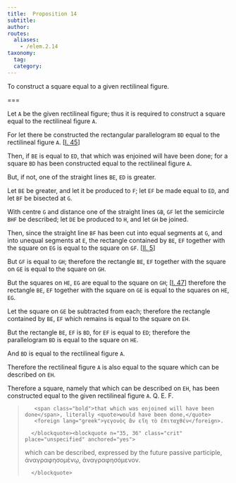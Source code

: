 ```yaml
---
title:  Proposition 14
subtitle:
author:
routes:
  aliases:
    - /elem.2.14
taxonomy:
  tag:
  category:
---
```


To construct a square equal to a given rectilineal figure.

===

Let `A` be the given rectilineal figure; thus it is required to construct a square equal to the rectilineal figure `A`.
<!-- <lb n="5"/> -->

For let there be constructed the rectangular parallelogram `BD` equal to the rectilineal figure `A`. [<a href="/elem.1.45">I. 45</a>]

Then, if `BE` is equal to `ED`, that which was enjoined will have been done; for a square `BD` has been constructed equal to the rectilineal figure `A`. <lb n="10"/>

But, if not, one of the straight lines `BE`, `ED` is greater.

Let `BE` be greater, and let it be produced to `F`; let `EF` be made equal to `ED`, and let `BF` be bisected at `G`.

With centre `G` and distance one of the straight lines `GB`, `GF` let the semicircle `BHF` be described; let `DE` be produced <lb n="15"/>to `H`, and let `GH` be joined.

Then, since the straight line `BF` has been cut into equal segments at `G`, and into unequal segments at `E`, <span class="center">the rectangle contained by `BE`, `EF` together with the square on `EG` is equal to the square on `GF`. [<a href="/elem.2.5">II. 5</a>]</span>
<!-- <lb n="20"/> -->

But `GF` is equal to `GH`; therefore the rectangle `BE`, `EF` together with the square on `GE` is equal to the square on `GH`.

But the squares on `HE`, `EG` are equal to the square on `GH`; [<a href="/elem.1.47">I. 47</a>] <lb n="25"/>therefore the rectangle `BE`, `EF` together with the square on `GE` is equal to the squares on `HE`, `EG`.

Let the square on `GE` be subtracted from each; <pb n="410"/><span class="center">therefore the rectangle contained by `BE`, `EF` which remains is equal to the square on `EH`.</span>
<!-- <lb n="30"/> -->

But the rectangle `BE`, `EF` is `BD`, for `EF` is equal to `ED`; <span class="center">therefore the parallelogram `BD` is equal to the square on `HE`.</span>

And `BD` is equal to the rectilineal figure `A`.

Therefore the rectilineal figure `A` is also equal to the square <lb n="35"/>which can be described on `EH`.

Therefore a square, namely that which can be described on `EH`, has been constructed equal to the given rectilineal figure `A`. Q. E. F.
<blockquote n="7" class="crit" place="unspecified" anchored="yes">

       <span class="bold">that which was enjoined will have been done</span>, literally <quote>would have been done,</quote>
       <foreign lang="greek">γεγονὸς ἂν εἴη τὸ ἐπιταχθέν</foreign>.

      </blockquote><blockquote n="35, 36" class="crit" place="unspecified" anchored="yes">

<span class="bold">which can be described</span>, expressed by the future passive participle, <foreign lang="greek">ἀναγραφησομἑνῳ, ἀναγραφησόμενον</foreign>.

      </blockquote>
